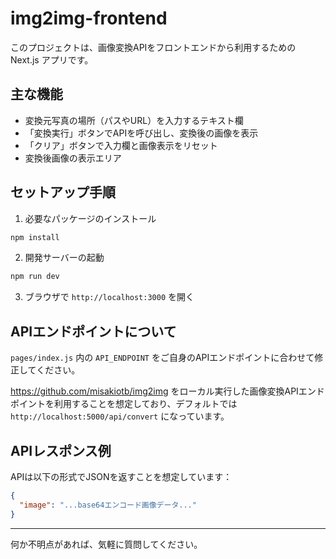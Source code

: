 # img2img-frontend

このプロジェクトは、画像変換APIをフロントエンドから利用するための Next.js アプリです。

## 主な機能
- 変換元写真の場所（パスやURL）を入力するテキスト欄
- 「変換実行」ボタンでAPIを呼び出し、変換後の画像を表示
- 「クリア」ボタンで入力欄と画像表示をリセット
- 変換後画像の表示エリア

## セットアップ手順
1. 必要なパッケージのインストール

```bash
npm install
```

2. 開発サーバーの起動

```bash
npm run dev
```

3. ブラウザで `http://localhost:3000` を開く

## APIエンドポイントについて

`pages/index.js` 内の `API_ENDPOINT` をご自身のAPIエンドポイントに合わせて修正してください。

https://github.com/misakiotb/img2img をローカル実行した画像変換APIエンドポイントを利用することを想定しており、デフォルトでは `http://localhost:5000/api/convert` になっています。

## APIレスポンス例

APIは以下の形式でJSONを返すことを想定しています：

```json
{
  "image": "...base64エンコード画像データ..."
}
```

---

何か不明点があれば、気軽に質問してください。
